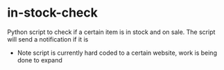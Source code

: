 # in-stock-check
Python script to check if a certain item is in stock and on sale. The script will send a notification if it is


* Note script is currently hard coded to a certain website, work is being done to expand
